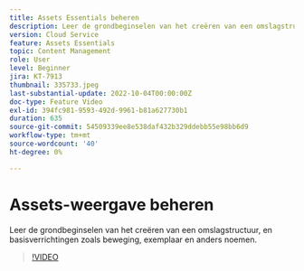 ```yaml
---
title: Assets Essentials beheren
description: Leer de grondbeginselen van het creëren van een omslagstructuur, en basisverrichtingen zoals beweging, exemplaar en anders noemen.
version: Cloud Service
feature: Assets Essentials
topic: Content Management
role: User
level: Beginner
jira: KT-7913
thumbnail: 335733.jpeg
last-substantial-update: 2022-10-04T00:00:00Z
doc-type: Feature Video
exl-id: 394fc981-9593-492d-9961-b81a627730b1
duration: 635
source-git-commit: 54509339ee8e538daf432b329ddebb55e98bb6d9
workflow-type: tm+mt
source-wordcount: '40'
ht-degree: 0%

---
```


# Assets-weergave beheren

Leer de grondbeginselen van het creëren van een omslagstructuur, en basisverrichtingen zoals beweging, exemplaar en anders noemen.

>[!VIDEO](https://video.tv.adobe.com/v/335733?quality=12&learn=on)
